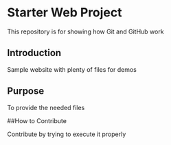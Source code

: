 # Starter Web Project

This repository is for showing how Git and GitHub work

## Introduction

Sample website with plenty of files for demos

## Purpose

To provide the needed files

##How to Contribute

Contribute by trying to execute it properly